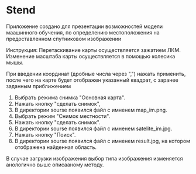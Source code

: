 # Stend
Приложение создано для презентации возможностей модели маашинного обучения, по определению местоположения на предоставленном спутниковом изображении

Инструкция:
Перетаскивание карты осуществляется зажатием ЛКМ.
Изменение масштаба карты осуществляется в помощью колесика мышы.

При введении координат (дробные числа через ",") нажать применить, 
после чего на карте будет отображен указанный квадрат, с заранее заданным приближением

1. Выбрать режима снимка "Основная карта".
2. Нажать кнопку "сделать снимок",
3. В директории sourse появился файл с имненем map_im.png.
4. Выбрать режим "Снимок местности".
5. Нажать кнопку "сделать снимок".
6. В директории sourse появился файл с имненем satelite_im.jpg.
7. Нажать кнопку "Поиск".
8. В директории sourse появился файл с имненем result.jpg, на котором отображена найденная область.

В случае загрузки изображения выбор типа изображения изменяется анологично выше описааному методу.


   
